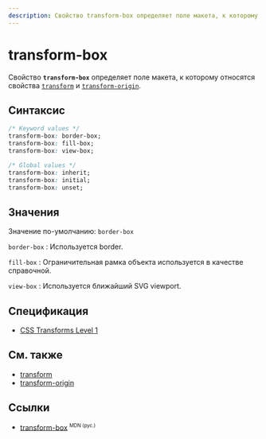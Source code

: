 ```yaml
---
description: Свойство transform-box определяет поле макета, к которому относятся свойства transform и transform-origin
---
```


# transform-box

Свойство **`transform-box`** определяет поле макета, к которому относятся свойства [`transform`](transform.md) и [`transform-origin`](transform-origin.md).

## Синтаксис

```css
/* Keyword values */
transform-box: border-box;
transform-box: fill-box;
transform-box: view-box;

/* Global values */
transform-box: inherit;
transform-box: initial;
transform-box: unset;
```

## Значения

Значение по-умолчанию: `border-box`

`border-box`
: Используется border.

`fill-box`
: Ограничительная рамка объекта используется в качестве справочной.

`view-box`
: Используется ближайший SVG viewport.

## Спецификация

- [CSS Transforms Level 1](https://drafts.csswg.org/css-transforms/#transform-box)

## См. также

- [transform](transform.md)
- [transform-origin](transform-origin.md)

## Ссылки

- [transform-box](https://developer.mozilla.org/ru/docs/Web/CSS/transform-box) <sup><small>MDN (рус.)</small></sup>
